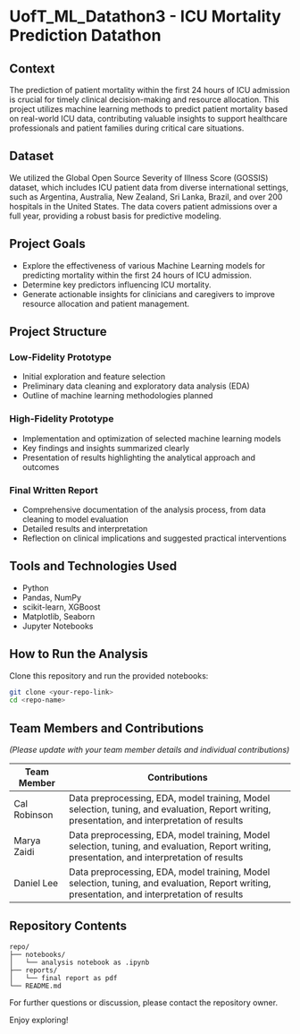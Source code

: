 # UofT_ML_Datathon3 - ICU Mortality Prediction Datathon
 
## Context

The prediction of patient mortality within the first 24 hours of ICU admission is crucial for timely clinical decision-making and resource allocation. This project utilizes machine learning methods to predict patient mortality based on real-world ICU data, contributing valuable insights to support healthcare professionals and patient families during critical care situations.

## Dataset

We utilized the Global Open Source Severity of Illness Score (GOSSIS) dataset, which includes ICU patient data from diverse international settings, such as Argentina, Australia, New Zealand, Sri Lanka, Brazil, and over 200 hospitals in the United States. The data covers patient admissions over a full year, providing a robust basis for predictive modeling.

## Project Goals

- Explore the effectiveness of various Machine Learning models for predicting mortality within the first 24 hours of ICU admission.
- Determine key predictors influencing ICU mortality.
- Generate actionable insights for clinicians and caregivers to improve resource allocation and patient management.

## Project Structure

### Low-Fidelity Prototype
- Initial exploration and feature selection
- Preliminary data cleaning and exploratory data analysis (EDA)
- Outline of machine learning methodologies planned

### High-Fidelity Prototype
- Implementation and optimization of selected machine learning models
- Key findings and insights summarized clearly
- Presentation of results highlighting the analytical approach and outcomes

### Final Written Report
- Comprehensive documentation of the analysis process, from data cleaning to model evaluation
- Detailed results and interpretation
- Reflection on clinical implications and suggested practical interventions

## Tools and Technologies Used
- Python
- Pandas, NumPy
- scikit-learn, XGBoost
- Matplotlib, Seaborn
- Jupyter Notebooks

## How to Run the Analysis
Clone this repository and run the provided notebooks:
```bash
git clone <your-repo-link>
cd <repo-name>
```

## Team Members and Contributions
*(Please update with your team member details and individual contributions)*

| Team Member     | Contributions |
|-----------------|-------------------------------|
| Cal Robinson    | Data preprocessing, EDA, model training, Model selection, tuning, and evaluation, Report writing, presentation, and interpretation of results |
| Marya Zaidi     | Data preprocessing, EDA, model training, Model selection, tuning, and evaluation, Report writing, presentation, and interpretation of results |
| Daniel Lee      | Data preprocessing, EDA, model training, Model selection, tuning, and evaluation, Report writing, presentation, and interpretation of results |

## Repository Contents
```
repo/
├── notebooks/
│   └── analysis notebook as .ipynb
├── reports/
│   └── final report as pdf
└── README.md
```

For further questions or discussion, please contact the repository owner.

Enjoy exploring!

